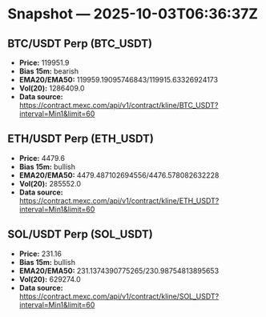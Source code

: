 # Snapshot — 2025-10-03T06:36:37Z

## BTC/USDT Perp (BTC_USDT)
- **Price:** 119951.9
- **Bias 15m:** bearish
- **EMA20/EMA50:** 119959.19095746843/119915.63326924173
- **Vol(20):** 1286409.0
- **Data source:** https://contract.mexc.com/api/v1/contract/kline/BTC_USDT?interval=Min1&limit=60

## ETH/USDT Perp (ETH_USDT)
- **Price:** 4479.6
- **Bias 15m:** bullish
- **EMA20/EMA50:** 4479.487102694556/4476.578082632228
- **Vol(20):** 285552.0
- **Data source:** https://contract.mexc.com/api/v1/contract/kline/ETH_USDT?interval=Min1&limit=60

## SOL/USDT Perp (SOL_USDT)
- **Price:** 231.16
- **Bias 15m:** bullish
- **EMA20/EMA50:** 231.1374390775265/230.98754813895653
- **Vol(20):** 629274.0
- **Data source:** https://contract.mexc.com/api/v1/contract/kline/SOL_USDT?interval=Min1&limit=60
